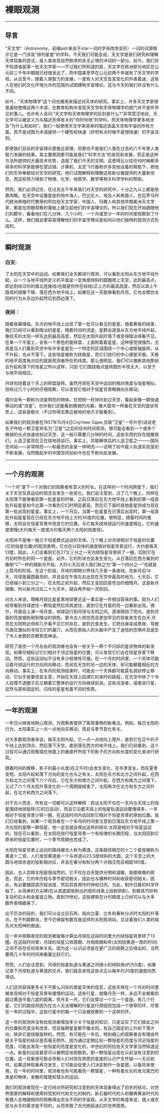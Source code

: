 # 裸眼观测

---

## 导言

“天文学”（Astronomy，前缀astr来自于star一词的字母改序变形）一词的词源暗示它是一门涉及“排列星星”的学科。今天我们可能会说，天文学是我们研究和理解天体现象的尝试，是人类发现自然秩序的永无止境的冲动的一部分。如今，我们并不知道谁是第一批天文学家——不过我们所知道的是，天文学在欧洲部分地区在公元前三千年中期就已经很发达了，而中国甚至早在公元前两千年就有了天文学的学校。从古至今，随着人类智力的发展，一直有人对天空及其变化的外表着迷，这些人在他们的文化环境允许的范围内试图建构宇宙理论。这与今天的我们并没有什么不同。

如今，“天体物理学”这个词也被用来描述对天体的研究。事实上，许多天文学家很普遍地使用这两个术语，在教育机构中发现天文学和天体物理学的部门并不是件罕见的事儿。也许有人会问:“天文学和天体物理学的区别是什么?”非常宽泛地说，天文学可以被定义为与描述天体有关的“何时何地”的学科，而天体物理学更多地涉及“为什么和如何”。我们一般使用天文学来简单的描述涵盖天空和宇宙的所有方面，而不是试图为术语提供一个硬性和快速（好吧有点时候不是很快速）的宇宙法则。

即使我们目前的宇宙理论更接近真理，但那也不是我们人类在过去的六千年里人类智力发展的结果。其主要原因更可能是我们“科学方法”的发现和发展，而正是这种方法所提供的大量技术优势，造就了我们今天的文明。这使得比以往任何时候都多得多的科学家能够在望远镜、计算机、太空飞行器和许多其他设备的帮助下，把他们的生命奉献给对天空的研究。他们试图解释和理解这些新仪器提供的大量新信息，而这些努力得到了物理、化学、地质学、数学等相关科学学科的帮助。

然而，我们必须记住，在过去五千年来我们对天空的研究中，十分之九以上都是依靠肉眼。在天空中设置星座的地中海人，巴比伦人、埃及人和希腊人，在后罗马时代欧洲黑暗时代繁荣的阿拉伯天文学家，中国人、玛雅人和其他早期美洲天文学家，都是在肉眼观察的基础上建立起他们的宇宙理论的。所以我们现在开始跟随他们的脚步，看看他们在几分钟、几个小时、一个月或至少一年的时间里观察到了什么。这样，我们就会更容易理解他们的宇宙学理论是如何以他们独特的观测方式形成的。

---

## 瞬时观测

### 白天:

了太阳在天空中的运动。如果我们全天都进行观测，可以看到太阳从东方地平线升起，以一个与地平线所定义的平面呈一定角度倾斜的圆圈爬上天空，达到最高点，即达到经过你的南北连接线(也就是你所在经线)正上方的最高高度，然后以其上午路径的镜像下降，落在西方地平线上。如果在这一天能够看到月亮，它也会模仿太阳的行为从东边升起然后到西边落下。

### 夜间：

随着夜幕降临，东方的地平线上出现了第一批可以看见的星星。随着黄昏的结束，我们已经可以看到暗淡的星星，随着时间的流逝，星群会逐渐从东方地平线升起，像白天的太阳一样先达到最高高度，然后在太阳升起时落下或变得暗淡得看不见。在某一个平面上，会有一个黑色的旋转盘，上面附着着星星，这种感觉很强烈，尤其是当人们看到天空中有许多星星在一个特定的区域围绕一个中心或枢轴旋转，从不升起，也从不落下。这些恒星被称为绕极星，而它们绕行的中心便是天极。天极的地平高度角对应的就是观测者所在的纬度。那么很明显，我们可以推断其他那些会升起和落下的恒星之所以这样，只因 它们围绕极点旋转圆形半径太大，以至于与地平线相交。

月球也绕着这个天上的转盘旋转。虽然月球在天空中运动的相对角度与恒星相似，但经过几个小时的仔细观察，可以发现它相对于恒星背景略微向东移动。

偶尔会有一颗称为流星明亮的物体，在短短一秒钟内划过天空，看起来像一颗快速移动的或“流星”。也许我们还能看到微弱的光幕，像大窗帘一样垂在天空的盘状穹苍上，这些是极光（不过你得去靠近极地的地方才能看到）。

如果我们的观测者在1957年10月4日Спутник Один,苏联“卫星”一号升空(话说老毛子咋给一颗卫星命名为“卫星”)之后的任何时间观测，很可能会看到一个或多个微弱的光点快速地划过天空，这一般只需要几分钟的时间，这些东西的存在提醒我们，人造卫星现在正在绕地球运行。事实上，苏联解体后的人造卫星之一——国际空间站——非常明亮——和最亮的金星一样明亮——证明了如今载人轨道实验室的不断发展，当然晚起步的中国空间站如今也在不断向前发展。

---

## ​一个月的观测

“一个月”是下一个对我们的观察者有意义的时长。在这样的一个时间跨度下，我们关于天空及其运动的观念会发生一些变化。我们会注意到，过了几个晚上，同样在太阳落下能够看到第一批星星的时候，之前日落后在东方地平线上看到的第一组首批升起星星如今比第一次看到它们时明显更高，而在它下面的其他星星则成为现在第一批出现的星星。事实上，一个月后，当第一批星星在日落后出现时，第一组首批升起星星现在已经在东方地平线上方约30度的位置。很明显，随着时间的推移，太阳会在恒星背景中改变它的位置。与它每天绕地球运行的速度相比，它的速度很慢(大约每天一度或大约每天两个太阳的视直径)。

太阳并不是唯一独立于恒星模式运动的天体。几个晚上对月球相对于恒星的位置(它的恒星位置)的观测表明，它也在以较快的速度相对恒星背景运行，大约是每天13度，因此，人们会看到它在27又三分之一天内绕恒星背景转了一圈，回到它在月初时所在的同一个星座。此外，它的形状也会发生变化。从日落后在西方看到的像倒“C”一样的细新月开始，大约七天后进入我们称之为“第一个四分之一”也就是上弦月的阶段。在这个阶段，月球的明暗分界线几乎是一条直线。在新月后14天，月球是最圆最亮的，并且会在午夜左右出现在天空中最高的地方。七天后，它已经缩小到三分之一，在太阳之前升起，然后又变回回是苍白的细残月，这是新月镜像。所以新月过后二十九天半，就会再开始一次轮回。

对古人来说，理解月球比星星离地球更近这一事实是一件相当容易的事。因为人们经常看到月球遮住一颗恒星然后将其遮住，直到它在月盘的另一边重新出现。偶尔，月面会上演一场月食，地球运行到月球与太阳之间，逐渐阻挡了阳光，直到月面的亮度被削弱到暗淡的铜色。更令古人担忧而且更加罕见的现象发生在白天:月亮在太阳附近但却几乎看不见它的存在，直到日食发生，它把白昼变成黑夜，导致鸟类应激似的寻找它们的巢穴，从而在原始人的头脑中产生了迷信的恐惧并且诞生了令人发颤的宗教邪恶神话。

研究了夜空一个月左右的观测者也会有一些关于一两个不闪烁的星状物体的新发现。如果仔细标记它们相对于邻近恒星的位置，可以发现它们会在恒星背景下移动。然而，这些运动似乎没有多少规律性可循。在一个月的时间里，一个天体可能沿着月球运行的方向同向移动，而另在天空的另一边的天体，却可能朝着相反的方向移动。事实上，在本月的观测结束时，可能会一个天体都可能莫名其妙停止移动，它似乎是要改变主意，开始在天球上回溯它的来时的路程，在天空中转了个令人捉摸不透圈子后又朝着它整体的运行方向继续前进。这些流浪者，或者说行星，显然与那些固定的、闪烁的星星有着不同的性质。

---

## 一年的观测

一年日以继夜地耐心观测，为观察者提供了客观事物的新看法。例如，每日太阳的行为，太阳事实上一点一点地向东移动，而且与季节变化有关。

对大多数观测者来说，每天太阳升起，它一点一点地向上爬升，直到它在正午的子午线上达到顶点，然后落下天空，直到落在西方的地平线上。我们已经看到，这个过程可以通过观察插在地面上的垂直杆所投下的影子的方向和长度的变化来进行研究。

随着时间的推移，影子的最小长度(在正午时)会发生变化，在冬季变长，而在夏季变短。太阳升起和落下方向的变化也与之有关。太阳在东方和北方之间升起，在西方和北方之间落下六个月后，它在东方和南方之间升起，在西方和南方之间落下。又过了六个月太阳升落变化的一个周期就结束了，太阳再次在北方和东方之间升起，在北方和西方之间落下。

对于古人而言，所有这一切都可以这样解释：假设太阳不仅在一天内与天球上的恒星围绕地球旋转(它的日运动)，而且它沿着天球上的恒星轨道运动要慢得多，一年相对于恒星背景少转一圈，在这段时间内会回到它相对于恒星背景的原始位置。我们已经看到，如果一个观测者在一个多月的时间里注意到日落后东方地平线上第一次出现的是哪一群恒星，他一定会就会得出这样的结论:太阳是相对于恒星运动的。现在可以看到，在太阳在绕行恒星背景一个有规律的长期历程，当太阳回到它原来的恒星位置时，一个季节周期也完成了。

太阳在恒星背景上运动的路线被古人称为黄道。这条路径相交的十二个星座被称为黄道十二宫。人们发现黄道是一个与赤道以23.5度倾斜的大圆，这个天空上的大圆与地球赤道的投影相对应，并且在春分和秋分两个点相交而且相距180度。

因此，古人崇拜太阳是很自然的。它不仅在白天提供光明和温暖，抵御夜晚的邪恶，而且，它的年历程与季节密切相关，因此也与播种时间和收获密切相关。因此，有必要跟踪其历程进度，然后将其用作时钟和日历。为此，制作日晷的科学开始了，从简单的方尖碑(在从其底部放射出的扇形线条上投射阴影)，到极其巧妙和复杂的石头和金属竖立物。直到19世纪，这些建筑在计时精度上已经可以与大多数怀表相媲美了。

出于历法的目的，我们可以设立巨石阵，指向立夏、立冬和春秋分点时太阳的升落点。在不列颠群岛，至今仍保留有数百座这样的太阳观测站，见证着我们人类的祖先对太阳神的痴迷。

在一年中观察夜空的观测者能够计算出月球在这段时间里大约绕恒星背景转了13圈。在这段时间里，月球的恒星公转周期、月相周期和年(太阳绕黄道一周的时间)之间不存在任何简单关系。因为这一认识必须是在更广泛的观察之后得出的，当然要用几十年的时间来衡量比较它们。

然而，人们会注意到，月球的恒星轨道与黄道之间很小的倾斜角(约为5度)，如果记录下月球轨道与黄道的交点，我们就会发现这些点正以每年约20度的速度向西滑动。

人们还将获得更多关于不那么闪烁的类星天体的信息，这些天体在一个月的时间里被发现相对于恒星背景有缓慢的运动。这些行星，就像月亮一样，永远不会被看到超过黄道平面几度的距离，但月复一月，它们会穿过一个又一个星座。有几个行星，它们的路径将因为在古人无法理解的行星逆行原因而包括一个狭窄的环，尽管在一年的过程中，这些行星中的每一个只会被观察到一个这样的环。

这一年的观测并没有给观测者增加多少关于恒星的知识，只是证实了它们彼此之间的位置和亮度没有改变，而且每颗星星都不像太阳，有自己固定的上升和下落方向，除非它是绕极旋转的。然而，有可能在一年后，特别细心的观察者会有理由怀疑关于恒星的结论是否毫无例外，因为通过定期比较一颗恒星的亮度与邻近恒星的亮度，可能会发现一些恒星的亮度是变化的，中世纪的阿拉伯天文学家当然知道这一点。新星的出现甚至可以被明显地观察到，即一颗恒星出现在以前没有注意到的位置。这一现象很可能会导致人们对现在熟悉的星座的认识产生怀疑——无论如何，如果这种现象再次发生，它可能会促使人们决定制作一张星图，以备将来使用。在一年的时间里，观测者也有可能看到一颗彗星，一种有着长长的发光尾巴的类星的物体，发散的彗尾和彗头的运动。

我们的观测者现在一定已经对所研究和注意到的天体现象得出了初步的结论。对世界图景的解释和使用将受到时代和文化的制约。新石器时代的人和雅典黄金时代的希腊人会根据相同的观察得出完全不同的宇宙观。从天文学的角度来说，猎人或农民与水手的需求是不同的，从而导致了古代绚丽迷幻的世界图景。
